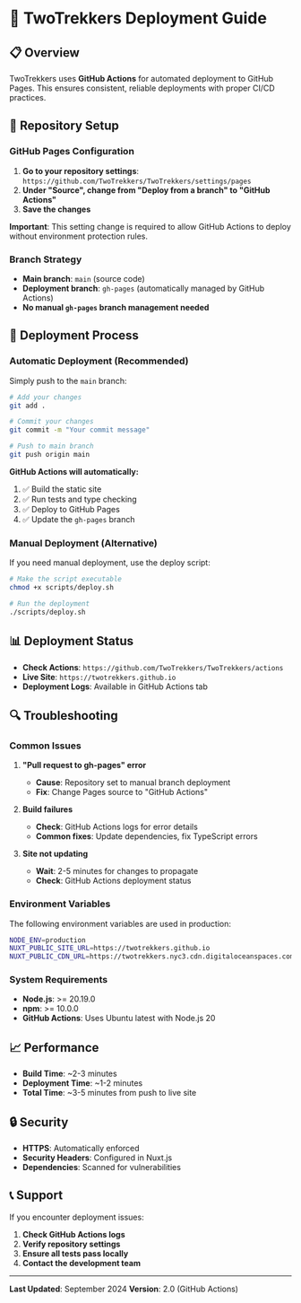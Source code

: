 # 🚀 TwoTrekkers Deployment Guide

## 📋 Overview

TwoTrekkers uses **GitHub Actions** for automated deployment to GitHub Pages. This ensures consistent, reliable deployments with proper CI/CD practices.

## 🔧 Repository Setup

### GitHub Pages Configuration

1. **Go to your repository settings**: `https://github.com/TwoTrekkers/TwoTrekkers/settings/pages`
2. **Under "Source", change from "Deploy from a branch" to "GitHub Actions"**
3. **Save the changes**

**Important**: This setting change is required to allow GitHub Actions to deploy without environment protection rules.

### Branch Strategy

- **Main branch**: `main` (source code)
- **Deployment branch**: `gh-pages` (automatically managed by GitHub Actions)
- **No manual `gh-pages` branch management needed**

## 🚀 Deployment Process

### Automatic Deployment (Recommended)

Simply push to the `main` branch:

```bash
# Add your changes
git add .

# Commit your changes
git commit -m "Your commit message"

# Push to main branch
git push origin main
```

**GitHub Actions will automatically:**
1. ✅ Build the static site
2. ✅ Run tests and type checking
3. ✅ Deploy to GitHub Pages
4. ✅ Update the `gh-pages` branch

### Manual Deployment (Alternative)

If you need manual deployment, use the deploy script:

```bash
# Make the script executable
chmod +x scripts/deploy.sh

# Run the deployment
./scripts/deploy.sh
```

## 📊 Deployment Status

- **Check Actions**: `https://github.com/TwoTrekkers/TwoTrekkers/actions`
- **Live Site**: `https://twotrekkers.github.io`
- **Deployment Logs**: Available in GitHub Actions tab

## 🔍 Troubleshooting

### Common Issues

1. **"Pull request to gh-pages" error**
   - **Cause**: Repository set to manual branch deployment
   - **Fix**: Change Pages source to "GitHub Actions"

2. **Build failures**
   - **Check**: GitHub Actions logs for error details
   - **Common fixes**: Update dependencies, fix TypeScript errors

3. **Site not updating**
   - **Wait**: 2-5 minutes for changes to propagate
   - **Check**: GitHub Actions deployment status

### Environment Variables

The following environment variables are used in production:

```bash
NODE_ENV=production
NUXT_PUBLIC_SITE_URL=https://twotrekkers.github.io
NUXT_PUBLIC_CDN_URL=https://twotrekkers.nyc3.cdn.digitaloceanspaces.com
```

### System Requirements

- **Node.js**: >= 20.19.0
- **npm**: >= 10.0.0
- **GitHub Actions**: Uses Ubuntu latest with Node.js 20

## 📈 Performance

- **Build Time**: ~2-3 minutes
- **Deployment Time**: ~1-2 minutes
- **Total Time**: ~3-5 minutes from push to live site

## 🔒 Security

- **HTTPS**: Automatically enforced
- **Security Headers**: Configured in Nuxt.js
- **Dependencies**: Scanned for vulnerabilities

## 📞 Support

If you encounter deployment issues:

1. **Check GitHub Actions logs**
2. **Verify repository settings**
3. **Ensure all tests pass locally**
4. **Contact the development team**

---

**Last Updated**: September 2024
**Version**: 2.0 (GitHub Actions)
